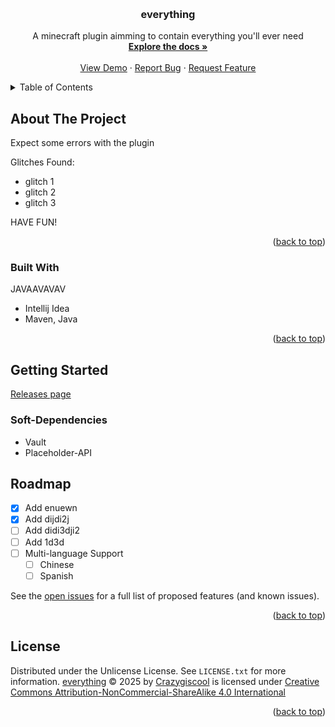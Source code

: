 <!-- Improved compatibility of back to top link: See: https://github.com/othneildrew/Best-README-Template/pull/73 -->
<a id="readme-top"></a>
<!--
*** Thanks for checking out the Best-README-Template. If you have a suggestion
*** that would make this better, please fork the repo and create a pull request
*** or simply open an issue with the tag "enhancement".
*** Don't forget to give the project a star!
*** Thanks again! Now go create something AMAZING! :D
-->



<!-- PROJECT SHIELDS -->
<!--
*** I'm using markdown "reference style" links for readability.
*** Reference links are enclosed in brackets [ ] instead of parentheses ( ).
*** See the bottom of this document for the declaration of the reference variables
*** for contributors-url, forks-url, etc. This is an optional, concise syntax you may use.
*** https://www.markdownguide.org/basic-syntax/#reference-style-links

[![Contributors][contributors-shield]][contributors-url]
[![Forks][forks-shield]][forks-url]
[![Stargazers][stars-shield]][stars-url]
[![Issues][issues-shield]][issues-url]
[![Unlicense License][license-shield]][license-url]
-->


<!-- PROJECT LOGO -->
<br />
<div align="center">

  <h3 align="center">everything</h3>

  <p align="center">
    A minecraft plugin aimming to contain everything you'll ever need
    <br />
    <a href="https://github.com/Crazygiscool/everything"><strong>Explore the docs »</strong></a>
    <br />
    <br />
    <a href="https://github.com/Crazygiscool/everything">View Demo</a>
    &middot;
    <a href="https://github.com/Crazygiscool/everything/issues/new?labels=bug&template=bug-report---.md">Report Bug</a>
    &middot;
    <a href="https://github.com/Crazygiscool/everything/issues/new?labels=enhancement&template=feature-request---.md">Request Feature</a>
  </p>
</div>



<!-- TABLE OF CONTENTS -->
<details>
  <summary>Table of Contents</summary>
  <ol>
    <li>
      <a href="#about-the-project">About The Project</a>
      <ul>
        <li><a href="#built-with">Built With</a></li>
      </ul>
    </li>
    <li>
      <a href="#getting-started">Getting Started</a>
      <ul>
        <!-- <li><a href="#prerequisites">Prerequisites</a></li> -->
        <li><a href="#installation">Installation</a></li>
      </ul>
    </li>
    <li><a href="#usage">Usage</a></li>
    <li><a href="#roadmap">Roadmap</a></li>
    <li><a href="#contributing">Contributing</a></li>
    <li><a href="#license">License</a></li>
    <li><a href="#contact">Contact</a></li>
    <li><a href="#acknowledgments">Acknowledgments</a></li>
  </ol>
</details>



<!-- ABOUT THE PROJECT -->
## About The Project

Expect some errors with the plugin

Glitches Found:
* glitch 1
* glitch 2
* glitch 3

HAVE FUN!

<p align="right">(<a href="#readme-top">back to top</a>)</p>



### Built With

JAVAAVAVAV

* Intellij Idea
* Maven, Java

<p align="right">(<a href="#readme-top">back to top</a>)</p>



<!-- GETTING STARTED -->
## Getting Started

[Releases page](https://github.com/Crazygiscool/everything/releases)

### Soft-Dependencies

* Vault
* Placeholder-API

<!-- ROADMAP -->
## Roadmap

- [x] Add enuewn
- [x] Add dijdi2j
- [ ] Add didi3dji2
- [ ] Add 1d3d
- [ ] Multi-language Support
    - [ ] Chinese
    - [ ] Spanish

See the [open issues](https://github.com/crazygiscool/everything/issues) for a full list of proposed features (and known issues).

<p align="right">(<a href="#readme-top">back to top</a>)</p>

<!-- LICENSE -->
## License

Distributed under the Unlicense License. See `LICENSE.txt` for more information.
 [everything](https://github.com/Crazygiscool/everything/) © 2025 by [Crazygiscool](https://github.com/Crazygiscool) is licensed under [Creative Commons Attribution-NonCommercial-ShareAlike 4.0 International](https://creativecommons.org/licenses/by-nc-sa/4.0/?ref=chooser-v1)

<p align="right">(<a href="#readme-top">back to top</a>)</p>



<!-- ACKNOWLEDGMENTS
## Acknowledgments

Use this space to list resources you find helpful and would like to give credit to. I've included a few of my favorites to kick things off!

* [Choose an Open Source License](https://choosealicense.com)
* [GitHub Emoji Cheat Sheet](https://www.webpagefx.com/tools/emoji-cheat-sheet)
* [Malven's Flexbox Cheatsheet](https://flexbox.malven.co/)
* [Malven's Grid Cheatsheet](https://grid.malven.co/)
* [Img Shields](https://shields.io)
* [GitHub Pages](https://pages.github.com)
* [Font Awesome](https://fontawesome.com)
* [React Icons](https://react-icons.github.io/react-icons/search)

<p align="right">(<a href="#readme-top">back to top</a>)</p>
-->


<!-- MARKDOWN LINKS & IMAGES -->
<!-- https://www.markdownguide.org/basic-syntax/#reference-style-links -->
[contributors-shield]: https://img.shields.io/github/contributors/crazygiscool/everything.svg?style=for-the-badge
[contributors-url]: https://github.com/crazygiscool/everything/graphs/contributors
[forks-shield]: https://img.shields.io/github/forks/crazygiscool/everything.svg?style=for-the-badge
[forks-url]: https://github.com/crazygiscool/everything/network/members
[stars-shield]: https://img.shields.io/github/stars/crazygiscool/everything.svg?style=for-the-badge
[stars-url]: https://github.com/crazygiscool/everything/stargazers
[issues-shield]: https://img.shields.io/github/issues/crazygiscool/everything.svg?style=for-the-badge
[issues-url]: https://github.com/crazygiscool/everything/issues
[license-shield]: https://img.shields.io/github/license/crazygiscool/everything.svg?style=for-the-badge
[license-url]: https://github.com/crazygiscool/everything/blob/master/LICENSE.txt
[Godot]: https://img.shields.io/badge/godot-000000?style=for-the-badge&logo=Godot
[Godot-url]: https://godotengine.org/
[Redot]: https://img.shields.io/badge/Redot-20232A?style=for-the-badge&logo=redot&logoColor=61DAFB
[Redot-url]: https://redotengine.org/
